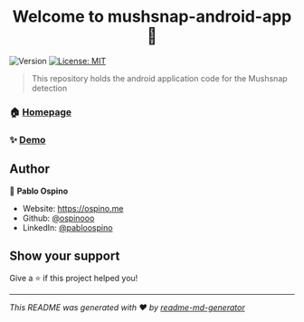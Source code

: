 <h1 align="center">Welcome to mushsnap-android-app 👋</h1>
<p>
  <img alt="Version" src="https://img.shields.io/badge/version-1.0.0-blue.svg?cacheSeconds=2592000" />
  <a href="#" target="_blank">
    <img alt="License: MIT" src="https://img.shields.io/badge/License-MIT-yellow.svg" />
  </a>
</p>

> This repository holds the android application code for the Mushsnap detection

### 🏠 [Homepage](https://mailchi.mp/652773124a95/mushsnap)

### ✨ [Demo](https://mushsnap-webapp.herokuapp.com/)

## Author

👤 **Pablo Ospino**

* Website: https://ospino.me
* Github: [@ospinooo](https://github.com/ospinooo)
* LinkedIn: [@pabloospino](https://linkedin.com/in/pabloospino)

## Show your support

Give a ⭐️ if this project helped you!

***
_This README was generated with ❤️ by [readme-md-generator](https://github.com/kefranabg/readme-md-generator)_